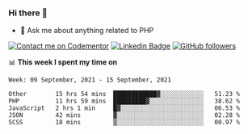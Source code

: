 ### Hi there 👋

<!--
**mustafaculban/mustafaculban** is a ✨ _special_ ✨ repository because its `README.md` (this file) appears on your GitHub profile.

Here are some ideas to get you started:

- 🌱 I’m currently learning ...
- 👯 I’m looking to collaborate on ...
- 🤔 I’m looking for help with ...
- 📫 How to reach me: ...
- 😄 Pronouns: ...
- ⚡ Fun fact: ...

-->
- 💬 Ask me about anything related to PHP

[![Contact me on Codementor](https://www.codementor.io/m-badges/karamusluk/book-session.svg)](https://www.codementor.io/@karamusluk?refer=badge)
[![Linkedin Badge](https://img.shields.io/badge/-Mustafa%20Culban-blue?style=social&logo=Linkedin&logoColor=blue&link=https://www.linkedin.com/in/mustafaculban/)](https://www.linkedin.com/in/mustafaculban/) 
[![GitHub followers](https://img.shields.io/github/followers/karamusluk?label=Follow&style=social)](https://github.com/karamusluk/?tab=follow)


📊 **This week I spent my time on**
<!--START_SECTION:waka-->
```text
Week: 09 September, 2021 - 15 September, 2021

Other        15 hrs 54 mins  ████████████▓░░░░░░░░░░░░   51.23 % 
PHP          11 hrs 59 mins  █████████▓░░░░░░░░░░░░░░░   38.62 % 
JavaScript   2 hrs 1 min     █▓░░░░░░░░░░░░░░░░░░░░░░░   06.53 % 
JSON         42 mins         ▓░░░░░░░░░░░░░░░░░░░░░░░░   02.28 % 
SCSS         18 mins         ▒░░░░░░░░░░░░░░░░░░░░░░░░   00.97 % 
```
<!--END_SECTION:waka-->

